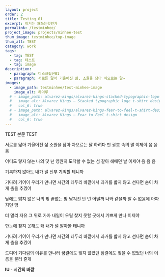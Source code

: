 ```yaml
---
layout: project
order: 2
title: Testing 01
excerpt: 이거는 왜쓰는것인가
permalink: /testminhee/
project_image: projects/minhee-test
thum_image: testminhee/top-image
thum_alt: TEST
category: work
tags:
  - tag: TEST
  - tag: 테스트
  - tag: image
description:
  - paragraph: 디스크립션01
  - paragraph: 서로를 닮아 기울어진 삶, 소원을 담아 차오르는 달~
images:
  - image_path: testminhee/test-minhee-image
    image_alt: 하이루
  # - image_path: alvarez-kings/alvarez-kings-stacked-typographic-logo-t-shirt
  #   image_alt: Alvarez Kings — Stacked typographic logo t-shirt design
  #   col_6: true
  # - image_path: alvarez-kings/alvarez-kings-fear-to-feel-t-shirt-design
  #   image_alt: Alvarez Kings — Fear to Feel t-shirt design
  #   col_6: true
---
```


TEST 본문 TEST

서로를 닮아 기울어진 삶
소원을 담아 차오르는 달
하려다 만 괄호 속의 말
이제야 음 음 음

어디도 닿지 않는 나의 닻
넌 영원히 도착할 수 없는 섬 같아
헤매던 날
이제야 음 음 음

기록하지 않아도
내가 널 전부 기억할 테니까

기다려
기어이 우리가 만나면
시간의 테두리 바깥에서
과거를 밟지 않고 선다면
숨이 차게 춤을 추겠어

낮에도 밝지 않은 나의 밖
끝없는 밤 남겨진 반
넌 어떨까 나와 같을까
알 수 없음에 아파지던 맘

더 멀리 자유 그 위로 가자
내일이 우릴 찾지 못할
곳에서 기쁘게 만나
이제야

한눈에 찾지 못해도 돼
내가 널 알아볼 테니까

기다려
기어이 우리가 만나면
시간의 테두리 바깥에서
과거를 밟지 않고 선다면
숨이 차게 춤을 추겠어

드디어
기다림의 이유를 만나러
꿈결에도 잊지 않았던
잠결에도 잊을 수 없었던
너의 이름을 불러 줄게

**IU - 시간의 바깥**
